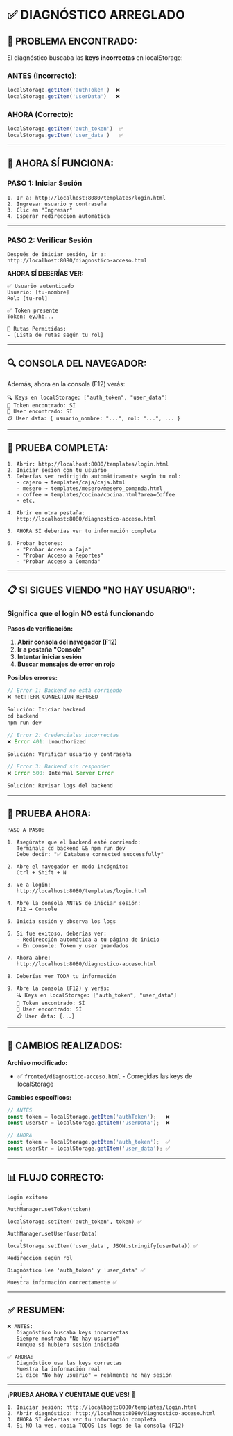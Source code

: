 # ✅ DIAGNÓSTICO ARREGLADO

## 🔧 **PROBLEMA ENCONTRADO:**

El diagnóstico buscaba las **keys incorrectas** en localStorage:

### **ANTES (Incorrecto):**
```javascript
localStorage.getItem('authToken')  ❌
localStorage.getItem('userData')   ❌
```

### **AHORA (Correcto):**
```javascript
localStorage.getItem('auth_token')  ✅
localStorage.getItem('user_data')   ✅
```

---

## 🚀 **AHORA SÍ FUNCIONA:**

### **PASO 1: Iniciar Sesión**

```
1. Ir a: http://localhost:8080/templates/login.html
2. Ingresar usuario y contraseña
3. Clic en "Ingresar"
4. Esperar redirección automática
```

---

### **PASO 2: Verificar Sesión**

```
Después de iniciar sesión, ir a:
http://localhost:8080/diagnostico-acceso.html
```

**AHORA SÍ DEBERÍAS VER:**

```
✅ Usuario autenticado
Usuario: [tu-nombre]
Rol: [tu-rol]

✅ Token presente
Token: eyJhb...

🚪 Rutas Permitidas:
- [Lista de rutas según tu rol]
```

---

## 🔍 **CONSOLA DEL NAVEGADOR:**

Además, ahora en la consola (F12) verás:

```
🔍 Keys en localStorage: ["auth_token", "user_data"]
🔑 Token encontrado: SÍ
👤 User encontrado: SÍ
📋 User data: { usuario_nombre: "...", rol: "...", ... }
```

---

## 🧪 **PRUEBA COMPLETA:**

```
1. Abrir: http://localhost:8080/templates/login.html
2. Iniciar sesión con tu usuario
3. Deberías ser redirigido automáticamente según tu rol:
   - cajero → templates/caja/caja.html
   - mesero → templates/mesero/mesero_comanda.html
   - coffee → templates/cocina/cocina.html?area=Coffee
   - etc.

4. Abrir en otra pestaña:
   http://localhost:8080/diagnostico-acceso.html

5. AHORA SÍ deberías ver tu información completa

6. Probar botones:
   - "Probar Acceso a Caja"
   - "Probar Acceso a Reportes"
   - "Probar Acceso a Comanda"
```

---

## 📋 **SI SIGUES VIENDO "NO HAY USUARIO":**

### **Significa que el login NO está funcionando**

**Pasos de verificación:**

1. **Abrir consola del navegador (F12)**
2. **Ir a pestaña "Console"**
3. **Intentar iniciar sesión**
4. **Buscar mensajes de error en rojo**

**Posibles errores:**

```javascript
// Error 1: Backend no está corriendo
❌ net::ERR_CONNECTION_REFUSED

Solución: Iniciar backend
cd backend
npm run dev

// Error 2: Credenciales incorrectas
❌ Error 401: Unauthorized

Solución: Verificar usuario y contraseña

// Error 3: Backend sin responder
❌ Error 500: Internal Server Error

Solución: Revisar logs del backend
```

---

## 🎯 **PRUEBA AHORA:**

```
PASO A PASO:

1. Asegúrate que el backend esté corriendo:
   Terminal: cd backend && npm run dev
   Debe decir: "✅ Database connected successfully"

2. Abre el navegador en modo incógnito:
   Ctrl + Shift + N

3. Ve a login:
   http://localhost:8080/templates/login.html

4. Abre la consola ANTES de iniciar sesión:
   F12 → Console

5. Inicia sesión y observa los logs

6. Si fue exitoso, deberías ver:
   - Redirección automática a tu página de inicio
   - En console: Token y user guardados

7. Ahora abre:
   http://localhost:8080/diagnostico-acceso.html

8. Deberías ver TODA tu información

9. Abre la consola (F12) y verás:
   🔍 Keys en localStorage: ["auth_token", "user_data"]
   🔑 Token encontrado: SÍ
   👤 User encontrado: SÍ
   📋 User data: {...}
```

---

## 🔧 **CAMBIOS REALIZADOS:**

**Archivo modificado:**
- ✅ `fronted/diagnostico-acceso.html` - Corregidas las keys de localStorage

**Cambios específicos:**
```javascript
// ANTES
const token = localStorage.getItem('authToken');   ❌
const userStr = localStorage.getItem('userData');  ❌

// AHORA
const token = localStorage.getItem('auth_token');  ✅
const userStr = localStorage.getItem('user_data'); ✅
```

---

## 📊 **FLUJO CORRECTO:**

```
Login exitoso
    ↓
AuthManager.setToken(token)
    ↓
localStorage.setItem('auth_token', token) ✅
    ↓
AuthManager.setUser(userData)
    ↓
localStorage.setItem('user_data', JSON.stringify(userData)) ✅
    ↓
Redirección según rol
    ↓
Diagnóstico lee 'auth_token' y 'user_data' ✅
    ↓
Muestra información correctamente ✅
```

---

## ✅ **RESUMEN:**

```
❌ ANTES:
   Diagnóstico buscaba keys incorrectas
   Siempre mostraba "No hay usuario"
   Aunque sí hubiera sesión iniciada

✅ AHORA:
   Diagnóstico usa las keys correctas
   Muestra la información real
   Si dice "No hay usuario" = realmente no hay sesión
```

---

**¡PRUEBA AHORA Y CUÉNTAME QUÉ VES!** 🚀

```
1. Iniciar sesión: http://localhost:8080/templates/login.html
2. Abrir diagnóstico: http://localhost:8080/diagnostico-acceso.html
3. AHORA SÍ deberías ver tu información completa
4. Si NO la ves, copia TODOS los logs de la consola (F12)
```


